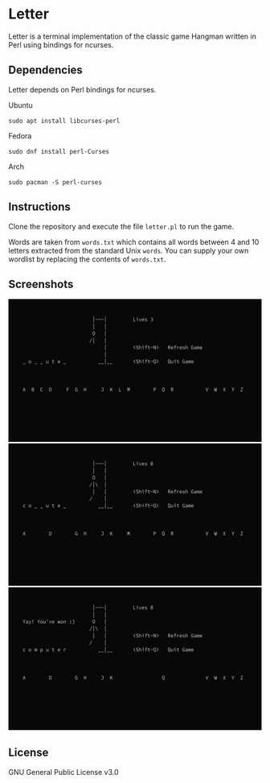 # Letter
Letter is a terminal implementation of the classic game Hangman written in Perl
using bindings for ncurses.

## Dependencies
Letter depends on Perl bindings for ncurses.

Ubuntu
```
sudo apt install libcurses-perl
```

Fedora
```
sudo dnf install perl-Curses
```

Arch
```
sudo pacman -S perl-curses
```

## Instructions
Clone the repository and execute the file `letter.pl` to run the game.

Words are taken from `words.txt` which contains all words between 4 and 10
letters extracted from the standard Unix `words`. You can supply your own
wordlist by replacing the contents of `words.txt`.

## Screenshots
![Letter](letter_1.png)
![Letter](letter_2.png)
![Letter](letter_3.png)

## License
GNU General Public License v3.0
